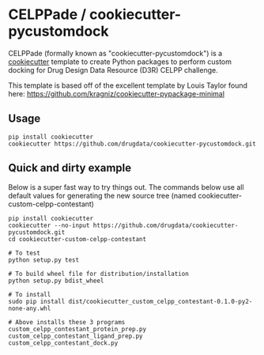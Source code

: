 CELPPade / cookiecutter-pycustomdock
==============================

CELPPade (formally known as "cookiecutter-pycustomdock") is a [cookiecutter](https://github.com/audreyr/cookiecutter) 
template to create Python packages to perform custom docking for Drug Design Data Resource (D3R) CELPP challenge.

This template is based off of the excellent template by Louis Taylor found here:
https://github.com/kragniz/cookiecutter-pypackage-minimal


Usage
-----

    pip install cookiecutter
    cookiecutter https://github.com/drugdata/cookiecutter-pycustomdock.git


Quick and dirty example
-----------------------

Below is a super fast way to try things out. The commands below use all default values for generating the new source tree (named cookiecutter-custom-celpp-contestant)

    pip install cookiecutter
    cookiecutter --no-input https://github.com/drugdata/cookiecutter-pycustomdock.git
    cd cookiecutter-custom-celpp-contestant

    # To test
    python setup.py test

    # To build wheel file for distribution/installation
    python setup.py bdist_wheel

    # To install
    sudo pip install dist/cookiecutter_custom_celpp_contestant-0.1.0-py2-none-any.whl
    
    # Above installs these 3 programs
    custom_celpp_contestant_protein_prep.py
    custom_celpp_contestant_ligand_prep.py
    custom_celpp_contestant_dock.py

  
    

